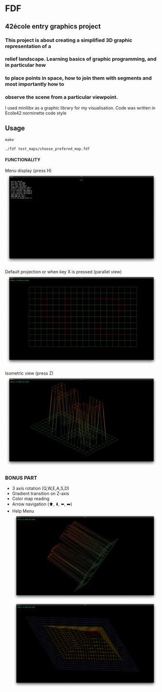 # FDF
## 42école entry graphics project
### This project is about creating a simplified 3D graphic representation of a
### relief landscape. Learning basics of graphic programming, and in particular how
### to place points in space, how to join them with segments and most importantly how to
### observe the scene from a particular viewpoint.

I used minilibx as a graphic library for my visualisation. Code was written in Ecole42 norminette code style

## Usage
```
make
```
```
./fdf test_maps/choose_prefered_map.fdf
```  

#### FUNCTIONALITY
Menu display (press H)
![Menu](https://github.com/rstarfir/FDF/blob/master/imgs/Menu.png)

Default projection or when key X is pressed (parallel view)
![Parallel](https://github.com/rstarfir/FDF/blob/master/imgs/Parallel.png)

Isometric view (press Z)
![iso](https://github.com/rstarfir/FDF/blob/master/imgs/iso.png)

### BONUS PART
* 3 axis rotation (Q,W,E,A,S,D)
* Gradient transition on Z-axis
* Color map reading
* Arrow navigation (:arrow_up:, :arrow_down:, :arrow_left:, :arrow_right:)
* Help Menu
![rotation](https://github.com/rstarfir/FDF/blob/master/imgs/rotation.png)
![Pyramid](https://github.com/rstarfir/FDF/blob/master/imgs/Pyramid.png)
